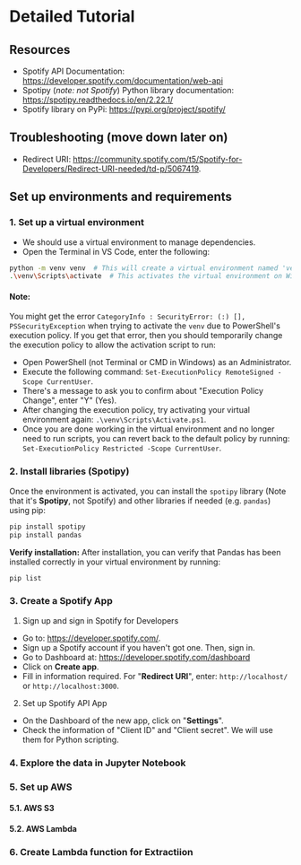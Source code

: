 # Detailed Tutorial

## Resources

- Spotify API Documentation: <https://developer.spotify.com/documentation/web-api>
- Spotipy (*note: not Spotify*) Python library documentation: <https://spotipy.readthedocs.io/en/2.22.1/>
- Spotify library on PyPi: <https://pypi.org/project/spotify/>

## Troubleshooting (move down later on)

- Redirect URI: <https://community.spotify.com/t5/Spotify-for-Developers/Redirect-URI-needed/td-p/5067419>.

## Set up environments and requirements

### 1. Set up a virtual environment 

- We should use a virtual environment to manage dependencies. 
- Open the Terminal in VS Code, enter the following:

```bash
python -m venv venv  # This will create a virtual environment named 'venv'
.\venv\Scripts\activate  # This activates the virtual environment on Windows
```

#### Note:

You might get the error `CategoryInfo : SecurityError: (:) [], PSSecurityException` when trying to activate the `venv` due to PowerShell's execution policy. If you get that error, then you should temporarily change the execution policy to allow the activation script to run:

- Open PowerShell (not Terminal or CMD in Windows) as an Administrator.
- Execute the following command: `Set-ExecutionPolicy RemoteSigned -Scope CurrentUser`.
- There's a message to ask you to confirm about "Execution Policy Change", enter "Y" (Yes).
- After changing the execution policy, try activating your virtual environment again: `.\venv\Scripts\Activate.ps1`.
- Once you are done working in the virtual environment and no longer need to run scripts, you can revert back to the default policy by running: `Set-ExecutionPolicy Restricted -Scope CurrentUser`.

### 2. Install libraries (Spotipy)

Once the environment is activated, you can install the `spotipy` library (Note that it's **Spotipy**, not Spotify) and other libraries if needed (e.g. `pandas`) using pip:

```bash
pip install spotipy 
pip install pandas
```

**Verify installation:** After installation, you can verify that Pandas has been installed correctly in your virtual environment by running:

```bash
pip list
```

### 3. Create a Spotify App

1. Sign up and sign in Spotify for Developers

- Go to: <https://developer.spotify.com/>.
- Sign up a Spotify account if you haven't got one. Then, sign in.
- Go to Dashboard at: <https://developer.spotify.com/dashboard>
- Click on **Create app**.
- Fill in information required. For "**Redirect URI**", enter: `http://localhost/` or `http://localhost:3000`.

2. Set up Spotify API App

- On the Dashboard of the new app, click on "**Settings**".
- Check the information of "Client ID" and "Client secret". We will use them for Python scripting.

### 4. Explore the data in Jupyter Notebook

### 5. Set up AWS
#### 5.1. AWS S3

#### 5.2. AWS Lambda

### 6. Create Lambda function for Extractiion
